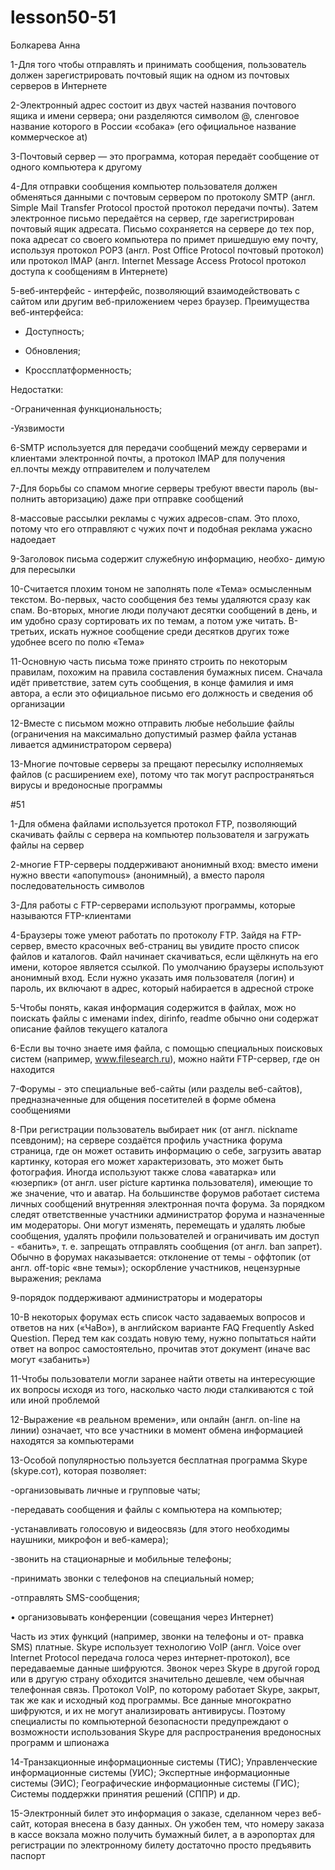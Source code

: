 # lesson50-51
Болкарева Анна

1-Для того чтобы отправлять и принимать сообщения, пользователь должен зарегистрировать почтовый ящик на одном из почтовых серверов в Интернете

2-Электронный адрес состоит из двух частей названия почтового ящика и имени сервера; они разделяются символом @, сленговое название которого в России «собака» (его официальное название коммерческое at)

3-Почтовый сервер ― это программа, которая передаёт сообщение от одного компьютера к другому

4-Для отправки сообщения компьютер пользователя должен обменяться данными с почтовым сервером по протоколу SMTP (англ. Simple Mail Transfer Protocol простой протокол передачи почты). Затем электронное письмо передаётся на сервер, где зарегистрирован почтовый ящик адресата. Письмо сохраняется на сервере до тех пор, пока адресат со своего компьютера по примет пришедшую ему почту, используя протокол РОРЗ (англ. Post Office Protocol почтовый протокол) или протокол ІМАР (англ. Internet Message Access Protocol протокол доступа к сообщениям в Интернете)

5-веб-интерфейс - интерфейс, позволяющий взаимодействовать с сайтом или другим веб-приложением через браузер. Преимущества веб-интерфейса:

  - Доступность;

  - Обновления;

  - Кроссплатформенность;

Недостатки:

  -Ограниченная функциональность;

  -Уязвимости
  
6-SMTP используется для передачи сообщений между серверами и клиентами электронной почты, а протокол IMAP для получения ел.почты между отправителем и получателем

7-Для борьбы со спамом многие серверы требуют ввести пароль (вы- полнить авторизацию) даже при отправке сообщений

8-массовые рассылки рекламы с чужих адресов-спам. Это плохо, потому что его отправляют с чужих почт и подобная реклама ужасно надоедает

9-Заголовок письма содержит служебную информацию, необхо- димую для пересылки

10-Считается плохим тоном не заполнять поле «Тема» осмысленным текстом. Во-первых, часто сообщения без темы удаляются сразу как спам. Во-вторых, многие люди получают десятки сообщений в день, и им удобно сразу сортировать их по темам, а потом уже читать. В-третьих, искать нужное сообщение среди десятков других тоже удобнее всего по полю «Тема»

11-Основную часть письма тоже принято строить по некоторым правилам, похожим на правила составления бумажных писем. Сначала идёт приветствие, затем суть сообщения, в конце фамилия и имя автора, а если это официальное письмо его должность и сведения об организации

12-Вместе с письмом можно отправить любые небольшие файлы (ограничения на максимально допустимый размер файла устанав ливается администратором сервера)

13-Многие почтовые серверы за прещают пересылку исполняемых файлов (с расширением ехе), потому что так могут распространяться вирусы и вредоносные программы

 #51

1-Для обмена файлами используется протокол FTP, позволяющий скачивать файлы с сервера на компьютер пользователя и загружать файлы на сервер

2-многие FTP-серверы поддерживают анонимный вход: вместо имени нужно ввести «апoпymous» (анонимный), а вместо пароля последовательность символов

3-Для работы с FTP-серверами используют программы, которые называются FTP-клиентами

4-Браузеры тоже умеют работать по протоколу FTP. Зайдя на FTP-сервер, вместо красочных веб-страниц вы увидите просто список файлов и каталогов. Файл начинает скачиваться, если щёлкнуть на его имени, которое является ссылкой. По умолчанию браузеры используют анонимный вход. Если нужно указать имя пользователя (логин) и пароль, их включают в адрес, который набирается в адресной строке

5-Чтобы понять, какая информация содержится в файлах, мож но поискать файлы с именами index, dirinfo, readme обычно они содержат описание файлов текущего каталога

6-Если вы точно знаете имя файла, с помощью специальных поисковых систем (например, www.filesearch.ru), можно найти FTP-сервер, где он находится

7-Форумы - это специальные веб-сайты (или разделы веб-сайтов), предназначенные для общения посетителей в форме обмена сообщениями

8-При регистрации пользователь выбирает ник (от англ. nickname псевдоним); на сервере создаётся профиль участника форума страница, где он может оставить информацию о себе, загрузить аватар картинку, которая его может характеризовать, это может быть фотография. Иногда используют также слова «аватарка» или «юзерпик» (от англ. user picture картинка пользователя), имеющие то же значение, что и аватар. На большинстве форумов работает система личных сообщений внутренняя электронная почта форума. За порядком следят ответственные участники администратор форума и назначенные им модераторы. Они могут изменять, перемещать и удалять любые сообщения, удалять профили пользователей и ограничивать им доступ - «банить», т. е. запрещать отправлять сообщения (от англ. ban запрет). Обычно в форумах наказывается: отклонение от темы - оффтопик (от англ. off-topic «вне темы»); оскорбление участников, нецензурные выражения; реклама

9-порядок поддерживают администраторы и модераторы

10-В некоторых форумах есть список часто задаваемых вопросов и ответов на них («ЧаВо»), в английском варианте FAQ Frequently Asked Question. Перед тем как создать новую тему, нужно попытаться найти ответ на вопрос самостоятельно, прочитав этот документ (иначе вас могут «забанить»)

11-Чтобы пользователи могли заранее найти ответы на интересующие их вопросы исходя из того, насколько часто люди сталкиваются с той или иной проблемой

12-Выражение «в реальном времени», или онлайн (англ. on-line на линии) означает, что все участники в момент обмена информацией находятся за компьютерами

13-Особой популярностью пользуется бесплатная программа Skype (skypе.сот), которая позволяет:

-организовывать личные и групповые чаты;

-передавать сообщения и файлы с компьютера на компьютер;

-устанавливать голосовую и видеосвязь (для этого необходимы наушники, микрофон и веб-камера); 

-звонить на стационарные и мобильные телефоны; 

-принимать звонки с телефонов на специальный номер;

-отправлять SMS-сообщения; 

• организовывать конференции (совещания через Интернет)

Часть из этих функций (например, звонки на телефоны и от- правка SMS) платные. Skype использует технологию VoIP (англ. Voice over Internet Protocol передача голоса через интернет-протокол), все передаваемые данные шифруются. Звонок через Skype в другой город или в другую страну обходится значительно дешевле, чем обычная телефонная связь. Протокол VoIP, по которому работает Skype, закрыт, так же как и исходный код программы. Все данные многократно шифруются, и их не могут анализировать антивирусы. Поэтому специалисты по компьютерной безопасности предупреждают о возможности использования Skyре для распространения вредоносных программ и шпионажа

14-Транзакционные информационные системы (ТИС); Управленческие информационные системы (УИС); Экспертные информационные системы (ЭИС); Географические информационные системы (ГИС); Системы поддержки принятия решений (СППР) и др.

15-Электронный билет это информация о заказе, сделанном через веб-сайт, которая внесена в базу данных. Он ужобен тем, что номеру заказа в кассе вокзала можно получить бумажный билет, а в аэропортах для регистрации по электронному билету достаточно просто предъявить паспорт
